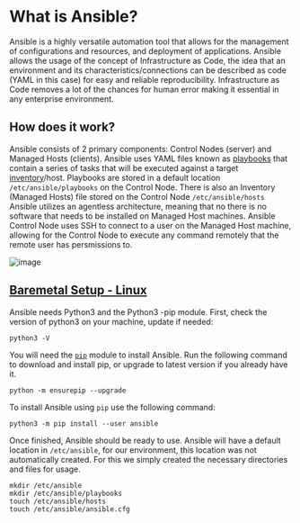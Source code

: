 # What is Ansible?
Ansible is a highly versatile automation tool that allows for the management of configurations and resources, and deployment of applications.
Ansible allows the usage of the concept of Infrastructure as Code, the idea that an environment and its characteristics/connections can be described as code (YAML in this case) for easy and reliable reproducibility. 
Infrastructure as Code removes a lot of the chances for human error making it essential in any enterprise environment.
## How does it work?
Ansible consists of 2 primary components: Control Nodes (server) and Managed Hosts (clients). Ansible uses YAML files known as [playbooks](https://docs.ansible.com/ansible/latest/playbook_guide/playbooks_intro.html) that contain a series of tasks that will be executed against a target [inventory](https://docs.ansible.com/ansible/latest/inventory_guide/intro_inventory.html)/host. Playbooks are stored in a default location ```/etc/ansible/playbooks``` on the Control Node. There is also an Inventory (Managed Hosts) file stored on the Control Node ```/etc/ansible/hosts```  Ansible utilizes an agentless architecture, meaning that no there is no software that needs to be installed on Managed Host machines. 
Ansible Control Node uses SSH to connect to a user on the Managed Host machine, allowing for the Control Node to execute any command remotely that the remote user has persmissions to.

![image](https://github.com/user-attachments/assets/b5c49ba4-9262-4cc2-9b44-4a12dcd14d79)

## [Baremetal Setup - Linux](https://docs.ansible.com/ansible/latest/installation_guide/intro_installation.html#installing-and-upgrading-ansible-with-pip)

Ansible needs Python3 and the Python3 -pip module. First, check the version of python3 on your machine, update if needed:
```
python3 -V
```
You will need the [```pip```](https://pypi.org/project/pip/) module to install Ansible. Run the following command to download and install pip, or upgrade to latest version if you already have it.
```
python -m ensurepip --upgrade
```
To install Ansible using ```pip``` use the following command:
```
python3 -m pip install --user ansible
```
Once finished, Ansible should be ready to use. Ansible will have a default location in ```/etc/ansible```, for our environment, this location was not automatically created. For this we simply created the necessary directories and files for usage.
```
mkdir /etc/ansible
mkdir /etc/ansible/playbooks
touch /etc/ansible/hosts
touch /etc/ansible/ansible.cfg
```




